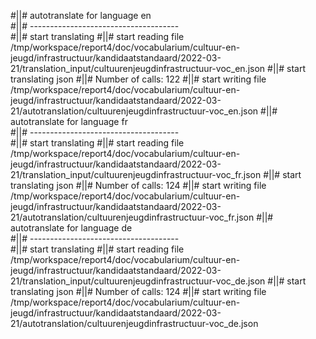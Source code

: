 #||# autotranslate for language en  
#||# -------------------------------------  
#||# start translating
#||# start reading file /tmp/workspace/report4/doc/vocabularium/cultuur-en-jeugd/infrastructuur/kandidaatstandaard/2022-03-21/translation_input/cultuurenjeugdinfrastructuur-voc_en.json
#||# start translating json
#||# Number of calls: 122
#||# start writing file /tmp/workspace/report4/doc/vocabularium/cultuur-en-jeugd/infrastructuur/kandidaatstandaard/2022-03-21/autotranslation/cultuurenjeugdinfrastructuur-voc_en.json
#||# autotranslate for language fr  
#||# -------------------------------------  
#||# start translating
#||# start reading file /tmp/workspace/report4/doc/vocabularium/cultuur-en-jeugd/infrastructuur/kandidaatstandaard/2022-03-21/translation_input/cultuurenjeugdinfrastructuur-voc_fr.json
#||# start translating json
#||# Number of calls: 124
#||# start writing file /tmp/workspace/report4/doc/vocabularium/cultuur-en-jeugd/infrastructuur/kandidaatstandaard/2022-03-21/autotranslation/cultuurenjeugdinfrastructuur-voc_fr.json
#||# autotranslate for language de  
#||# -------------------------------------  
#||# start translating
#||# start reading file /tmp/workspace/report4/doc/vocabularium/cultuur-en-jeugd/infrastructuur/kandidaatstandaard/2022-03-21/translation_input/cultuurenjeugdinfrastructuur-voc_de.json
#||# start translating json
#||# Number of calls: 124
#||# start writing file /tmp/workspace/report4/doc/vocabularium/cultuur-en-jeugd/infrastructuur/kandidaatstandaard/2022-03-21/autotranslation/cultuurenjeugdinfrastructuur-voc_de.json
